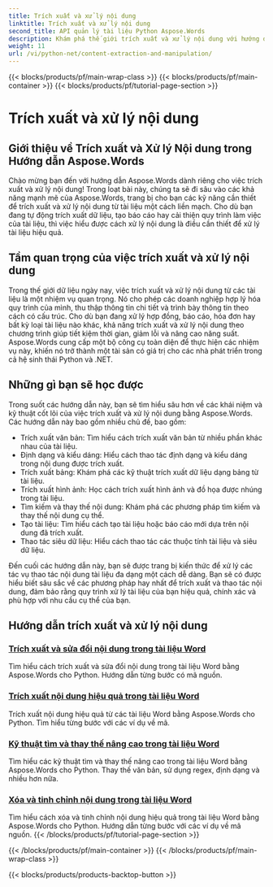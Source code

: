 ```yaml
---
title: Trích xuất và xử lý nội dung
linktitle: Trích xuất và xử lý nội dung
second_title: API quản lý tài liệu Python Aspose.Words
description: Khám phá thế giới trích xuất và xử lý nội dung với hướng dẫn Aspose.Words. Tìm hiểu cách trích xuất và xử lý nội dung hiệu quả bằng Python và .NET, nâng cao khả năng xử lý tài liệu của bạn.
weight: 11
url: /vi/python-net/content-extraction-and-manipulation/
---
```


{{< blocks/products/pf/main-wrap-class >}}
{{< blocks/products/pf/main-container >}}
{{< blocks/products/pf/tutorial-page-section >}}

# Trích xuất và xử lý nội dung

## Giới thiệu về Trích xuất và Xử lý Nội dung trong Hướng dẫn Aspose.Words

Chào mừng bạn đến với hướng dẫn Aspose.Words dành riêng cho việc trích xuất và xử lý nội dung! Trong loạt bài này, chúng ta sẽ đi sâu vào các khả năng mạnh mẽ của Aspose.Words, trang bị cho bạn các kỹ năng cần thiết để trích xuất và xử lý nội dung từ tài liệu một cách liền mạch. Cho dù bạn đang tự động trích xuất dữ liệu, tạo báo cáo hay cải thiện quy trình làm việc của tài liệu, thì việc hiểu được cách xử lý nội dung là điều cần thiết để xử lý tài liệu hiệu quả.

## Tầm quan trọng của việc trích xuất và xử lý nội dung

Trong thế giới dữ liệu ngày nay, việc trích xuất và xử lý nội dung từ các tài liệu là một nhiệm vụ quan trọng. Nó cho phép các doanh nghiệp hợp lý hóa quy trình của mình, thu thập thông tin chi tiết và trình bày thông tin theo cách có cấu trúc. Cho dù bạn đang xử lý hợp đồng, báo cáo, hóa đơn hay bất kỳ loại tài liệu nào khác, khả năng trích xuất và xử lý nội dung theo chương trình giúp tiết kiệm thời gian, giảm lỗi và nâng cao năng suất. Aspose.Words cung cấp một bộ công cụ toàn diện để thực hiện các nhiệm vụ này, khiến nó trở thành một tài sản có giá trị cho các nhà phát triển trong cả hệ sinh thái Python và .NET.

## Những gì bạn sẽ học được

Trong suốt các hướng dẫn này, bạn sẽ tìm hiểu sâu hơn về các khái niệm và kỹ thuật cốt lõi của việc trích xuất và xử lý nội dung bằng Aspose.Words. Các hướng dẫn này bao gồm nhiều chủ đề, bao gồm:

- Trích xuất văn bản: Tìm hiểu cách trích xuất văn bản từ nhiều phần khác nhau của tài liệu.
- Định dạng và kiểu dáng: Hiểu cách thao tác định dạng và kiểu dáng trong nội dung được trích xuất.
- Trích xuất bảng: Khám phá các kỹ thuật trích xuất dữ liệu dạng bảng từ tài liệu.
- Trích xuất hình ảnh: Học cách trích xuất hình ảnh và đồ họa được nhúng trong tài liệu.
- Tìm kiếm và thay thế nội dung: Khám phá các phương pháp tìm kiếm và thay thế nội dung cụ thể.
- Tạo tài liệu: Tìm hiểu cách tạo tài liệu hoặc báo cáo mới dựa trên nội dung đã trích xuất.
- Thao tác siêu dữ liệu: Hiểu cách thao tác các thuộc tính tài liệu và siêu dữ liệu.

Đến cuối các hướng dẫn này, bạn sẽ được trang bị kiến thức để xử lý các tác vụ thao tác nội dung tài liệu đa dạng một cách dễ dàng. Bạn sẽ có được hiểu biết sâu sắc về các phương pháp hay nhất để trích xuất và thao tác nội dung, đảm bảo rằng quy trình xử lý tài liệu của bạn hiệu quả, chính xác và phù hợp với nhu cầu cụ thể của bạn.

## Hướng dẫn trích xuất và xử lý nội dung
### [Trích xuất và sửa đổi nội dung trong tài liệu Word](./extract-modify-document-content/)
Tìm hiểu cách trích xuất và sửa đổi nội dung trong tài liệu Word bằng Aspose.Words cho Python. Hướng dẫn từng bước có mã nguồn.
### [Trích xuất nội dung hiệu quả trong tài liệu Word](./document-content-extraction/)
Trích xuất nội dung hiệu quả từ các tài liệu Word bằng Aspose.Words cho Python. Tìm hiểu từng bước với các ví dụ về mã.
### [Kỹ thuật tìm và thay thế nâng cao trong tài liệu Word](./find-replace-documents/)
Tìm hiểu các kỹ thuật tìm và thay thế nâng cao trong tài liệu Word bằng Aspose.Words cho Python. Thay thế văn bản, sử dụng regex, định dạng và nhiều hơn nữa.
### [Xóa và tinh chỉnh nội dung trong tài liệu Word](./remove-content-documents/)
Tìm hiểu cách xóa và tinh chỉnh nội dung hiệu quả trong tài liệu Word bằng Aspose.Words cho Python. Hướng dẫn từng bước với các ví dụ về mã nguồn.
{{< /blocks/products/pf/tutorial-page-section >}}

{{< /blocks/products/pf/main-container >}}
{{< /blocks/products/pf/main-wrap-class >}}

{{< blocks/products/products-backtop-button >}}
